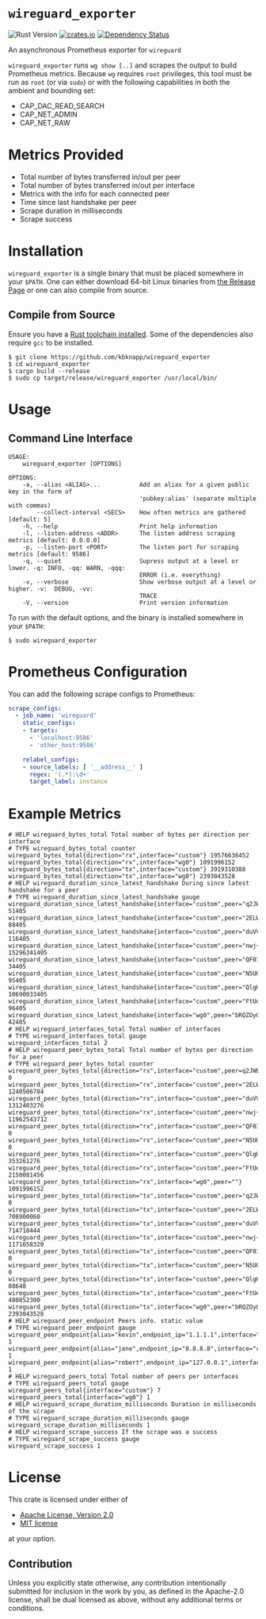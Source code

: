 # `wireguard_exporter`

![Rust Version][rustc-image]
[![crates.io][crate-image]][crate-link]
[![Dependency Status][deps-image]][deps-link]

An asynchronous Prometheus exporter for `wireguard`

`wireguard_exporter` runs `wg show [..]` and scrapes the output to
build Prometheus metrics. Because `wg` requires `root` privileges,
this tool must be run as `root` (or via `sudo`) or with the following
capabilities in both the ambient and bounding set:

- CAP_DAC_READ_SEARCH
- CAP_NET_ADMIN
- CAP_NET_RAW

# Metrics Provided

- Total number of bytes transferred in/out per peer
- Total number of bytes transferred in/out per interface
- Metrics with the info for each connected peer
- Time since last handshake per peer
- Scrape duration in milliseconds
- Scrape success

# Installation

`wireguard_exporter` is a single binary that must be placed somewhere in your
`$PATH`. One can either download 64-bit Linux binaries from [the Release Page](https://github.com/kbknapp/wireguard_exporter/releases)
 or one can also compile from source.

## Compile from Source

Ensure you have a [Rust toolchain installed](https://rustup.rs). Some of the
dependencies also require `gcc` to be installed.

```
$ git clone https://github.com/kbknapp/wireguard_exporter
$ cd wireguard_exporter
$ cargo build --release
$ sudo cp target/release/wireguard_exporter /usr/local/bin/
```

# Usage

## Command Line Interface

```
USAGE:
    wireguard_exporter [OPTIONS]

OPTIONS:
    -a, --alias <ALIAS>...           Add an alias for a given public key in the form of
                                     'pubkey:alias' (separate multiple with commas)
        --collect-interval <SECS>    How often metrics are gathered [default: 5]
    -h, --help                       Print help information
    -l, --listen-address <ADDR>      The listen address scraping metrics [default: 0.0.0.0]
    -p, --listen-port <PORT>         The listen port for scraping metrics [default: 9586]
    -q, --quiet                      Supress output at a level or lower. -q: INFO, -qq: WARN, -qqq:
                                     ERROR (i.e. everything)
    -v, --verbose                    Show verbose output at a level or higher. -v:  DEBUG, -vv:
                                     TRACE
    -V, --version                    Print version information
```

To run with the default options, and the binary is installed somewhere in your
`$PATH`:

```
$ sudo wireguard_exporter
```

# Prometheus Configuration

You can add the following scrape configs to Prometheus:

```yaml
scrape_configs:
  - job_name: 'wireguard'
    static_configs:
    - targets:
      - 'localhost:9586'
      - 'other_host:9586'

    relabel_configs:
    - source_labels: [ '__address__' ]
      regex: '(.*):\d+'
      target_label: instance
```

# Example Metrics

```
# HELP wireguard_bytes_total Total number of bytes per direction per interface
# TYPE wireguard_bytes_total counter
wireguard_bytes_total{direction="rx",interface="custom"} 19576636452
wireguard_bytes_total{direction="rx",interface="wg0"} 1091996152
wireguard_bytes_total{direction="tx",interface="custom"} 3919310388
wireguard_bytes_total{direction="tx",interface="wg0"} 2393043528
# HELP wireguard_duration_since_latest_handshake During since latest handshake for a peer
# TYPE wireguard_duration_since_latest_handshake gauge
wireguard_duration_since_latest_handshake{interface="custom",peer="q2JWEKWfLPU5UjG2Sq31xx2GsSjdhKNtdT/X/tFVyjs=",alias="kevin"} 51405
wireguard_duration_since_latest_handshake{interface="custom",peer="2ELWFmGnqhtRpu4r2PUKc0cw+ELtuMPLd6l0KsoCUBQ=",alias="jane"} 88405
wireguard_duration_since_latest_handshake{interface="custom",peer="duVVziZbyIiIPoRprisE69K0By198Cn8dPwY5bFecEk=",alias="robert"} 116405
wireguard_duration_since_latest_handshake{interface="custom",peer="nwj+Zw49AbYrzUAPzeRf8hhll/1dz8SjoOYZuB+JdT4="} 15296341405
wireguard_duration_since_latest_handshake{interface="custom",peer="QF01u5CZhH9+CWcVY9pbsuTu3QsTcSqFvni3VfOiL2s="} 34405
wireguard_duration_since_latest_handshake{interface="custom",peer="N5UQp3XbysLBAavUm1Cpv7xxjk99LwJD99z5//PsyCc="} 95405
wireguard_duration_since_latest_handshake{interface="custom",peer="QlgHHfYP3aMlRG7d6/Zp9IhUOLrpT5G2GIdODODaUHQ="} 10690033405
wireguard_duration_since_latest_handshake{interface="custom",peer="FtUeMGdNxgkVN0G9lpvOc5jtAQQ1m9DpvZPDCUdKBx0="} 96405
wireguard_duration_since_latest_handshake{interface="wg0",peer="bRQZOyOZUvHMhBvCWq2sXO0VsRu6Aq5LCACi/R3AJk8="} 42405
# HELP wireguard_interfaces_total Total number of interfaces
# TYPE wireguard_interfaces_total gauge
wireguard_interfaces_total 2
# HELP wireguard_peer_bytes_total Total number of bytes per direction for a peer
# TYPE wireguard_peer_bytes_total counter
wireguard_peer_bytes_total{direction="rx",interface="custom",peer=q2JWEKWfLPU5UjG2Sq31xx2GsSjdhKNtdT/X/tFVyjs="",alias="kevin"} 0
wireguard_peer_bytes_total{direction="rx",interface="custom",peer="2ELWFmGnqhtRpu4r2PUKc0cw+ELtuMPLd6l0KsoCUBQ=",alias="jane"} 1240506784
wireguard_peer_bytes_total{direction="rx",interface="custom",peer="duVVziZbyIiIPoRprisE69K0By198Cn8dPwY5bFecEk=",alias="robert"} 1312403276
wireguard_peer_bytes_total{direction="rx",interface="custom",peer="nwj+Zw49AbYrzUAPzeRf8hhll/1dz8SjoOYZuB+JdT4="} 11962543712
wireguard_peer_bytes_total{direction="rx",interface="custom",peer="QF01u5CZhH9+CWcVY9pbsuTu3QsTcSqFvni3VfOiL2s="} 0
wireguard_peer_bytes_total{direction="rx",interface="custom",peer="N5UQp3XbysLBAavUm1Cpv7xxjk99LwJD99z5//PsyCc="} 0
wireguard_peer_bytes_total{direction="rx",interface="custom",peer="QlgHHfYP3aMlRG7d6/Zp9IhUOLrpT5G2GIdODODaUHQ="} 353261276
wireguard_peer_bytes_total{direction="rx",interface="custom",peer="FtUeMGdNxgkVN0G9lpvOc5jtAQQ1m9DpvZPDCUdKBx0="} 2150081456
wireguard_peer_bytes_total{direction="rx",interface="wg0",peer=""} 1091996152
wireguard_peer_bytes_total{direction="tx",interface="custom",peer="q2JWEKWfLPU5UjG2Sq31xx2GsSjdhKNtdT/X/tFVyjs=",alias="kevin"} 0
wireguard_peer_bytes_total{direction="tx",interface="custom",peer="2ELWFmGnqhtRpu4r2PUKc0cw+ELtuMPLd6l0KsoCUBQ=",alias="jane"} 708900060
wireguard_peer_bytes_total{direction="tx",interface="custom",peer="duVVziZbyIiIPoRprisE69K0By198Cn8dPwY5bFecEk=",alias="robert"} 714718444
wireguard_peer_bytes_total{direction="tx",interface="custom",peer="nwj+Zw49AbYrzUAPzeRf8hhll/1dz8SjoOYZuB+JdT4="} 1171658320
wireguard_peer_bytes_total{direction="tx",interface="custom",peer="QF01u5CZhH9+CWcVY9pbsuTu3QsTcSqFvni3VfOiL2s="} 0
wireguard_peer_bytes_total{direction="tx",interface="custom",peer="N5UQp3XbysLBAavUm1Cpv7xxjk99LwJD99z5//PsyCc="} 0
wireguard_peer_bytes_total{direction="tx",interface="custom",peer="QlgHHfYP3aMlRG7d6/Zp9IhUOLrpT5G2GIdODODaUHQ="} 88648
wireguard_peer_bytes_total{direction="tx",interface="custom",peer="FtUeMGdNxgkVN0G9lpvOc5jtAQQ1m9DpvZPDCUdKBx0="} 480852300
wireguard_peer_bytes_total{direction="tx",interface="wg0",peer="bRQZOyOZUvHMhBvCWq2sXO0VsRu6Aq5LCACi/R3AJk8="} 2393043528
# HELP wireguard_peer_endpoint Peers info. static value
# TYPE wireguard_peer_endpoint gauge
wireguard_peer_endpoint{alias="kevin",endpoint_ip="1.1.1.1",interface="custom",peer="q2JWEKWfLPU5UjG2Sq31xx2GsSjdhKNtdT/X/tFVyjs="} 1
wireguard_peer_endpoint{alias="jane",endpoint_ip="8.8.8.8",interface="custom",peer="2ELWFmGnqhtRpu4r2PUKc0cw+ELtuMPLd6l0KsoCUBQ="} 1
wireguard_peer_endpoint{alias="robert",endpoint_ip="127.0.0.1",interface="custom",peer="duVVziZbyIiIPoRprisE69K0By198Cn8dPwY5bFecEk="} 1
# HELP wireguard_peers_total Total number of peers per interfaces
# TYPE wireguard_peers_total gauge
wireguard_peers_total{interface="custom"} 7
wireguard_peers_total{interface="wg0"} 1
# HELP wireguard_scrape_duration_milliseconds Duration in milliseconds of the scrape
# TYPE wireguard_scrape_duration_milliseconds gauge
wireguard_scrape_duration_milliseconds 1
# HELP wireguard_scrape_success If the scrape was a success
# TYPE wireguard_scrape_success gauge
wireguard_scrape_success 1
```

# License

This crate is licensed under either of

 * [Apache License, Version 2.0](http://www.apache.org/licenses/LICENSE-2.0)
 * [MIT license](http://opensource.org/licenses/MIT)

at your option.

## Contribution

Unless you explicitly state otherwise, any contribution intentionally submitted
for inclusion in the work by you, as defined in the Apache-2.0 license, shall be
dual licensed as above, without any additional terms or conditions.

[//]: # (badges)

[rustc-image]: https://img.shields.io/badge/rustc-1.56+-blue.svg
[crate-image]: https://img.shields.io/crates/v/wireguard_exporter.svg
[crate-link]: https://crates.io/crates/wireguard_exporter
[deps-image]: https://deps.rs/repo/github/kbknapp/wireguard_exporter/status.svg
[deps-link]: https://deps.rs/repo/github/kbknapp/wireguard_exporter


[//]: # (Links)

